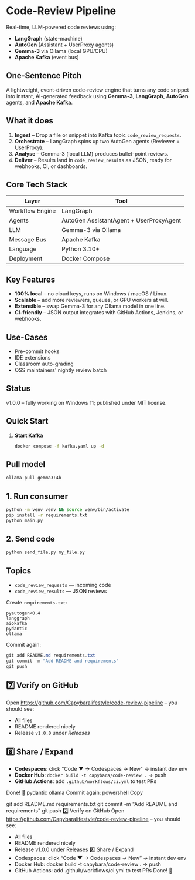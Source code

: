 # Code-Review Pipeline

Real-time, LLM-powered code reviews using:

- **LangGraph** (state-machine)
- **AutoGen** (Assistant + UserProxy agents)
- **Gemma-3** via Ollama (local GPU/CPU)
- **Apache Kafka** (event bus)

## One-Sentence Pitch
A lightweight, event-driven code-review engine that turns any code snippet into instant, AI-generated feedback using **Gemma-3**, **LangGraph**, **AutoGen** agents, and **Apache Kafka**.

## What it does
1. **Ingest** – Drop a file or snippet into Kafka topic `code_review_requests`.
2. **Orchestrate** – LangGraph spins up two AutoGen agents (Reviewer + UserProxy).
3. **Analyse** – Gemma-3 (local LLM) produces bullet-point reviews.
4. **Deliver** – Results land in `code_review_results` as JSON, ready for webhooks, CI, or dashboards.

## Core Tech Stack

| Layer | Tool |
|-------|------|
| Workflow Engine | LangGraph |
| Agents | AutoGen AssistantAgent + UserProxyAgent |
| LLM | Gemma-3 via Ollama |
| Message Bus | Apache Kafka |
| Language | Python 3.10+ |
| Deployment | Docker Compose |

## Key Features
* **100% local** – no cloud keys, runs on Windows / macOS / Linux.
* **Scalable** – add more reviewers, queues, or GPU workers at will.
* **Extensible** – swap Gemma-3 for any Ollama model in one line.
* **CI-friendly** – JSON output integrates with GitHub Actions, Jenkins, or webhooks.

## Use-Cases
* Pre-commit hooks
* IDE extensions
* Classroom auto-grading
* OSS maintainers' nightly review batch

## Status
v1.0.0 – fully working on Windows 11; published under MIT license.

## Quick Start

1. **Start Kafka**  
   ```bash
   docker compose -f kafka.yaml up -d

## Pull model

```bash
ollama pull gemma3:4b
```

## 1. Run consumer

```bash
python -m venv venv && source venv/bin/activate
pip install -r requirements.txt
python main.py
```

## 2. Send code

```bash
python send_file.py my_file.py
```

## Topics
* `code_review_requests` — incoming code
* `code_review_results` — JSON reviews

Create `requirements.txt`:

```text
pyautogen<0.4
langgraph
aiokafka
pydantic
ollama
```

Commit again:

```powershell
git add README.md requirements.txt
git commit -m "Add README and requirements"
git push
```

## 7️⃣ Verify on GitHub
Open https://github.com/Capybaralifestyle/code-review-pipeline – you should see:
* All files
* README rendered nicely
* Release `v1.0.0` under *Releases*

## 8️⃣ Share / Expand
* **Codespaces**: click "Code ▼ → Codespaces → New" → instant dev env
* **Docker Hub**: `docker build -t capybara/code-review .` → push
* **GitHub Actions**: add `.github/workflows/ci.yml` to test PRs

Done! 🎉
pydantic
ollama
Commit again:
powershell
Copy

git add README.md requirements.txt
git commit -m "Add README and requirements"
git push
7️⃣ Verify on GitHub
Open https://github.com/Capybaralifestyle/code-review-pipeline – you should see:
* All files
* README rendered nicely
* Release v1.0.0 under Releases
8️⃣ Share / Expand
* Codespaces: click “Code ▼ → Codespaces → New” → instant dev env
* Docker Hub: docker build -t capybara/code-review . → push
* GitHub Actions: add .github/workflows/ci.yml to test PRs
Done! 🎉
